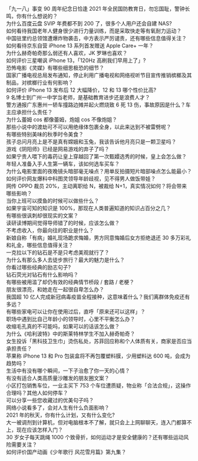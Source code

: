 「九一八」事变 90 周年纪念日恰逢 2021 年全民国防教育日，勿忘国耻，警钟长鸣，你有什么想说的？  
为什么百度云盘 SVIP 年费都不到 200 了，很多个人用户还会自建 NAS?  
如何看待我国老年人健身很少进行力量训练，而是采取快走等有氧耐力运动？  
中国驻里约总领馆遭爆炸物袭击，中方表示严厉谴责，还有哪些信息值得关注？  
如何看待京东自营 iPhone 13 系列首发赠送 Apple Care+ 一年？  
为什么赫奇帕奇那么弱还有人喜欢，JK 罗琳也喜欢？  
如何评价三星嘲讽 iPhone 13，「120Hz 高刷我们早用上了」?  
恐怖电影《灵媒》有哪些细思极恐的细节？  
国家广播电视总局发布通知，停止利用广播电视和网络视听节目宣传推销槟榔及其制品，对槟榔行业有何影响？  
如何评价 iPhone 13 发布后 12 大幅降价，12 和 13 哪个性价比高?  
9 名博士到广州一中学当老师，是基础教育进步还是浪费人才？  
警方通报广东惠州一轿车撞路边摊并起火燃烧致 6 死 13 伤，事故原因是什么？车主应承担什么责任？  
为什么蕾姆 cos 都像蕾姆，炮姐 cos 不像炮姐？  
那些小说中的渡劫可不可以用绝缘体包裹全身，以此来达到不被雷劈呢？  
有哪些特别美味的秋季时令美食？  
孩子总问月亮上是不是真有嫦娥和玉兔，我该告诉他月亮只是一颗卫星吗？  
游戏《阴阳师》已经是网易游戏的弃子了吗？  
如果宁贵人喂下的毒药让皇上穿越回了第一次甄嬛选秀的时候，皇上会怎么做？  
年轻人准备入手人生第一辆车，该如何选车买车？  
为什么电影里面的夜晚镜头暗部毫无噪点？用单反拍摄短片暗部噪点怎么能最小？  
如何评价网友爆料中科图灵领导年龄歧视，见不得男人做饭带娃？  
网传 OPPO 裁员 20%，主动离职给 N，被裁给 N+1，真实情况如何？将会带来哪些影响？  
当你上班可以摸鱼的时候可以做些什么？  
如果宇宙可知的知识是 100%，那现在人类普遍知道的知识占百分之几？  
有哪些很讽刺却很现实的文案？  
读研读博期间觉得导师错了的时候，应该怎么做？  
不考虑收入，你最向往的职业是什么？  
新娘自称「有病」婚礼现场跪求悔婚，男方同意悔婚后女方拒绝退还 30 多万彩礼和礼金，哪些信息值得关注？  
一克拉以下的钻石是不是只考虑美观就行了？  
为什么有那么多人去徒步旅行？最大的魅力是什么？  
你看过哪些经典的励志句子?  
钻石荧光对钻石有什么影响吗？  
有哪些被用滥了却仍有效的经典情节桥段 / 套路 / 老梗？  
朋友很漂亮，和她走在一起很自卑怎么办？  
我国超 10 亿人完成新冠病毒疫苗全程接种，这意味着什么？我们离群体免疫还有多远？  
有哪些家电可以让你在使用过后，直呼「原来还可以这样」？  
职场中遇到比自己年龄小的领导时，心里不平衡怎么办？  
收缩毛孔真的不可能吗，如果可以的话该怎么做？  
为什么《哈利波特》中的斯莱特林学生不加入赫奇帕奇？  
女生投诉「黑科技卫生巾」烫伤私处，苏菲回应称和个人体质有关，商家是否应当承担责任？  
苹果称 iPhone 13 和 Pro 包装盒将不再包覆塑料膜，少用塑料达 600 吨，会成为趋势吗？  
生活中有没有哪个瞬间，一下子治愈了你一天的心情？  
有没有适合人类高质量沙雕发的朋友圈文案？  
小区打包销售车位，一业主买下 753 个车位遭质疑，物业称「合法合规」，这操作合理吗？其他人如何停车？  
可以分享一些您收藏过的优美句子吗？  
网络小说看多了，会对人生有什么负面影响？  
2021 年的秋天，你有什么计划，又有什么变化?  
大一被调剂到计算机，但对电脑根本不了解，就只会上上网聊聊天，连入门都算不上，现在应该怎样入门？  
30 岁女子每天跳绳 1000 个致骨折，如何运动才是安全健康的？还有哪些运动风险需要关注？  
如何评价国产动画《少年歌行 风花雪月篇》第九集？  
